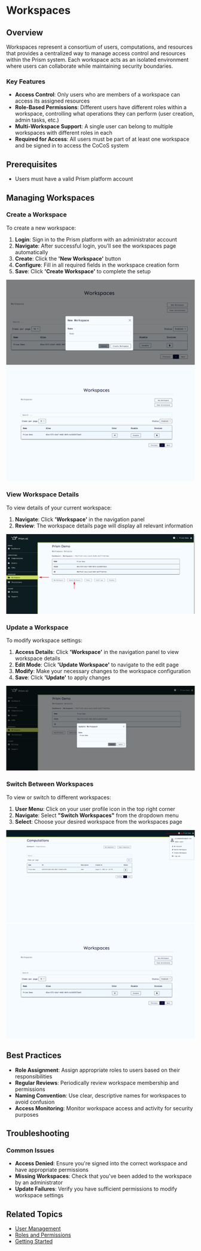# Workspaces

## Overview

Workspaces represent a consortium of users, computations, and resources that provides a centralized way to manage access control and resources within the Prism system. Each workspace acts as an isolated environment where users can collaborate while maintaining security boundaries.

### Key Features

- **Access Control**: Only users who are members of a workspace can access its assigned resources
- **Role-Based Permissions**: Different users have different roles within a workspace, controlling what operations they can perform (user creation, admin tasks, etc.)
- **Multi-Workspace Support**: A single user can belong to multiple workspaces with different roles in each
- **Required for Access**: All users must be part of at least one workspace and be signed in to access the CoCoS system

## Prerequisites

- Users must have a valid Prism platform account

## Managing Workspaces

### Create a Workspace

To create a new workspace:

1. **Login**: Sign in to the Prism platform with an administrator account
2. **Navigate**: After successful login, you'll see the workspaces page automatically
3. **Create**: Click the **'New Workspace'** button
4. **Configure**: Fill in all required fields in the workspace creation form
5. **Save**: Click **'Create Workspace'** to complete the setup

![Workspace Creation](../static/img/ui/projcreate.png)
![Workspaces page](../static/img/ui/workspaces.png)

### View Workspace Details

To view details of your current workspace:

1. **Navigate**: Click **'Workspace'** in the navigation panel
2. **Review**: The workspace details page will display all relevant information

![Workspace Details](../static/img/ui/workspace%20details.png)

### Update a Workspace

To modify workspace settings:

1. **Access Details**: Click **'Workspace'** in the navigation panel to view workspace details
2. **Edit Mode**: Click **'Update Workspace'** to navigate to the edit page
3. **Modify**: Make your necessary changes to the workspace configuration
4. **Save**: Click **'Update'** to apply changes

![Updating a Workspace](../static/img/ui/update%20workspace.png)

### Switch Between Workspaces

To view or switch to different workspaces:

1. **User Menu**: Click on your user profile icon in the top right corner
2. **Navigate**: Select **"Switch Workspaces"** from the dropdown menu
3. **Select**: Choose your desired workspace from the workspaces page

![User Profile](../static/img/ui/user_profile.png)
![Workspaces](../static/img/ui/workspaces.png)

## Best Practices

- **Role Assignment**: Assign appropriate roles to users based on their responsibilities
- **Regular Reviews**: Periodically review workspace membership and permissions
- **Naming Convention**: Use clear, descriptive names for workspaces to avoid confusion
- **Access Monitoring**: Monitor workspace access and activity for security purposes

## Troubleshooting

### Common Issues

- **Access Denied**: Ensure you're signed into the correct workspace and have appropriate permissions
- **Missing Workspaces**: Check that you've been added to the workspace by an administrator
- **Update Failures**: Verify you have sufficient permissions to modify workspace settings

## Related Topics

- [User Management](../users/)
- [Roles and Permissions](../roles/)
- [Getting Started](../getting-started/)
